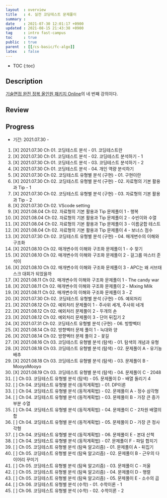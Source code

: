 ```yaml
---
layout  : overview
title   : 4. 실전 코딩테스트 문제풀이
summary : 
date    : 2021-07-30 12:01:17 +0900
updated : 2021-08-15 21:43:38 +0900
tag     : intro fast-campus
toc     : true
public  : true
parent  : [[/cs-basic/fc-algo]]
latex   : false
---
```

* TOC
{:toc}

## Description

[기술면접 완전 정복 올인원 패키지 Online](https://fastcampus.co.kr/dev_online_algo)의 네 번째 강의이다.

## Review

## Progress

* 기간: 2021.07.30 -

1. [X] 2021.07.30 Ch 01. 코딩테스트 분석 - 01. 코딩테스트란
1. [X] 2021.07.30 Ch 01. 코딩테스트 분석 - 02. 코딩테스트 분석하기 - 1
1. [X] 2021.07.30 Ch 01. 코딩테스트 분석 - 03. 코딩테스트 분석하기 - 2
1. [X] 2021.07.30 Ch 01. 코딩테스트 분석 - 04. 개인 역량 분석하기
1. [X] 2021.07.30 Ch 02. 코딩테스트 유형별 분석 (구현) - 01. 구현이란
1. [X] 2021.07.30 Ch 02. 코딩테스트 유형별 분석 (구현) - 02. 자료형의 기본 활용과 Tip - 1
1. [X] 2021.07.30 Ch 02. 코딩테스트 유형별 분석 (구현) - 03. 자료형의 기본 활용과 Tip - 2
1. [X] 2021.07.30 Ch 02. VScode setting
1. [X] 2021.08.04 Ch 02. 자료형의 기본 활용과 Tip 문제풀이 1 - 행복
1. [X] 2021.08.04 Ch 02. 자료형의 기본 활용과 Tip 문제풀이 2 - 수빈이와 수열
1. [X] 2021.08.04 Ch 02. 자료형의 기본 활용과 Tip 문제풀이 3 - 이름궁합 테스트
1. [X] 2021.08.04 Ch 02. 자료형의 기본 활용과 Tip 문제풀이 4 - 보너스 점수
1. [X] 2021.07.30 Ch 02. 코딩테스트 유형별 분석 (구현) - 04. 매개변수의 이해와 구조화
1. [X] 2021.08.10 Ch 02. 매개변수의 이해와 구조화 문제풀이 1 - 수 찾기
1. [X] 2021.08.10 Ch 02. 매개변수의 이해와 구조화 문제풀이 2 - 걸그룹 마스터 준석이
1. [X] 2021.08.10 Ch 02. 매개변수의 이해와 구조화 문제풀이 3 - APC는 왜 서브태스크 대회가 되었을까
1. [X] 2021.08.11 Ch 02. 매개변수의 이해와 구조화 문제풀이 1 - The candy war
1. [X] 2021.08.11 Ch 02. 매개변수의 이해와 구조화 문제풀이 2 - Mixing Milk
1. [X] 2021.08.11 Ch 02. 매개변수의 이해와 구조화 문제풀이 3 - Z
1. [X] 2021.07.30 Ch 02. 코딩테스트 유형별 분석 (구현) - 05. 예외처리
1. [X] 2021.08.12 Ch 02. 예외처리 문제풀이 1 - 주사위 세개, 주사위 네개
1. [X] 2021.08.12 Ch 02. 예외처리 문제풀이 2 - 두개의 손
1. [X] 2021.08.12 Ch 02. 예외처리 문제풀이 3 - 단어 뒤집기 2
1. [X] 2021.07.31 Ch 02. 코딩테스트 유형별 분석 (구현) - 06. 방향벡터
1. [X] 2021.08.14 Ch 02. 방향벡터 문제 풀이 1 - 늑대와 양
1. [X] 2021.08.14 Ch 02. 방향벡터 문제 풀이 2 - 꽃길
1. [X] 2021.08.16 Ch 03. 코딩테스트 유형별 분석 (탐색) - 01. 탐색의 개념과 유형
1. [X] 2021.08.18 Ch 03. 코딩테스트 유형별 분석 (탐색) - 02. 문제풀이 A - 유기농 배추
1. [X] 2021.08.18 Ch 03. 코딩테스트 유형별 분석 (탐색) - 03. 문제풀이 B - MooyoMooyo
1. [X] 2021.08.19 Ch 03. 코딩테스트 유형별 분석 (탐색) - 04. 문제풀이 C - 2048
1. [ ] Ch 03. 코딩테스트 유형별 분석 (탐색) - 05. 문제풀이 D - 배열 돌리기 4
1. [ ] Ch 04. 코딩테스트 유형별 분석 (동적계획법) - 01. DP이론
1. [ ] Ch 04. 코딩테스트 유형별 분석 (동적계획법) - 02. 문제풀이 A - 정수 삼각형
1. [ ] Ch 04. 코딩테스트 유형별 분석 (동적계획법) - 03. 문제풀이 B - 가장 큰 증가 부분 수열
1. [ ] Ch 04. 코딩테스트 유형별 분석 (동적계획법) - 04. 문제풀이 C - 2차원 배열의 합
1. [ ] Ch 04. 코딩테스트 유형별 분석 (동적계획법) - 05. 문제풀이 D - 가장 큰 정사각형
1. [ ] Ch 04. 코딩테스트 유형별 분석 (동적계획법) - 06. 문제풀이 E - 본대 산책
1. [ ] Ch 04. 코딩테스트 유형별 분석 (동적계획법) - 07. 문제풀이 F - 파일 합치기
1. [ ] Ch 05. 코딩테스트 유형별 분석 (탐욕 알고리즘) - 01. 문제풀이 A - 뒤집기
1. [ ] Ch 05. 코딩테스트 유형별 분석 (탐욕 알고리즘) - 02. 문제풀이 B - 근우의 다이어리 꾸미기
1. [ ] Ch 05. 코딩테스트 유형별 분석 (탐욕 알고리즘) - 03. 문제풀이 C - 저울
1. [ ] Ch 05. 코딩테스트 유형별 분석 (탐욕 알고리즘) - 04. 문제풀이 D - 행렬
1. [ ] Ch 05. 코딩테스트 유형별 분석 (탐욕 알고리즘) - 05. 문제풀이 E - 소수의 곱
1. [ ] Ch 06. 코딩테스트 유형별 분석 (수학) - 01. 수학이론 - 1
1. [ ] Ch 06. 코딩테스트 유형별 분석 (수학) - 02. 수학이론 - 2
